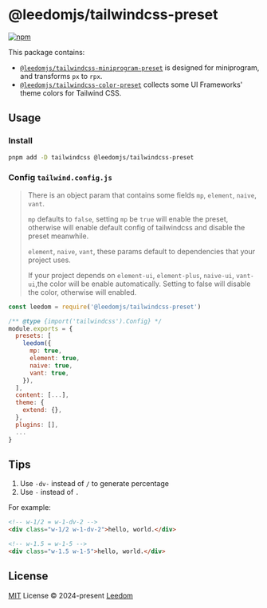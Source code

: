 # @leedomjs/tailwindcss-preset

[![npm](https://img.shields.io/npm/v/@leedomjs/tailwindcss-preset?color=333&label=)](https://www.npmjs.com/package/@leedomjs/tailwindcss-preset)

This package contains:
- [`@leedomjs/tailwindcss-miniprogram-preset`](https://www.npmjs.com/package/@leedomjs/tailwindcss-miniprogram-preset) is designed for miniprogram, and transforms `px` to  `rpx`.
- [`@leedomjs/tailwindcss-color-preset`](https://www.npmjs.com/package/@leedomjs/tailwindcss-color-preset) collects some UI Frameworks' theme colors for Tailwind CSS.

## Usage

### Install

```bash
pnpm add -D tailwindcss @leedomjs/tailwindcss-preset
```

### Config `tailwind.config.js`

> There is an object param that contains some fields `mp`, `element`, `naive`, `vant`.
> 
> `mp` defaults to `false`, setting `mp` be `true` will enable the preset, 
> otherwise will enable default config of tailwindcss and disable the preset meanwhile.
>
> `element`, `naive`, `vant`, these params default to dependencies that your project uses.
>
> If your project depends on `element-ui`, `element-plus`, `naive-ui`, `vant-ui`,the color will be enable automatically. Setting to false will disable the color, otherwise will enabled.

```js
const leedom = require('@leedomjs/tailwindcss-preset')

/** @type {import('tailwindcss').Config} */
module.exports = {
  presets: [
    leedom({
      mp: true,
      element: true,
      naive: true,
      vant: true,
    }),
  ],
  content: [...],
  theme: {
    extend: {},
  },
  plugins: [],
  ...
}
```

## Tips

1. Use `-dv-` instead of `/` to generate percentage
2. Use `-` instead of `.`

For example:
``` html
<!-- w-1/2 = w-1-dv-2 -->
<div class="w-1/2 w-1-dv-2">hello, world.</div>

<!-- w-1.5 = w-1-5 -->
<div class="w-1.5 w-1-5">hello, world.</div>
```

## License

[MIT](https://github.com/leedomjs/tailwindcss-preset/blob/main/LICENSE) License © 2024-present [Leedom](https://github.com/leedom92)